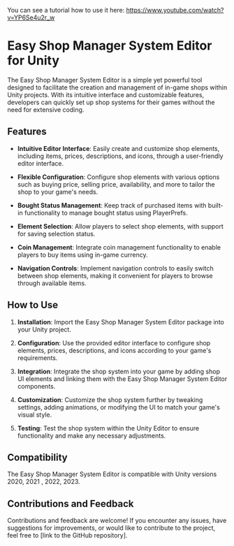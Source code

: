 You can see a tutorial how to use it here:
https://www.youtube.com/watch?v=YP6Se4u2r_w


# Easy Shop Manager System Editor for Unity

The Easy Shop Manager System Editor is a simple yet powerful tool designed to facilitate the creation and management of in-game shops within Unity projects. With its intuitive interface and customizable features, developers can quickly set up shop systems for their games without the need for extensive coding.

## Features

- **Intuitive Editor Interface**: Easily create and customize shop elements, including items, prices, descriptions, and icons, through a user-friendly editor interface.
  
- **Flexible Configuration**: Configure shop elements with various options such as buying price, selling price, availability, and more to tailor the shop to your game's needs.
  
- **Bought Status Management**: Keep track of purchased items with built-in functionality to manage bought status using PlayerPrefs.
  
- **Element Selection**: Allow players to select shop elements, with support for saving selection status.

- **Coin Management**: Integrate coin management functionality to enable players to buy items using in-game currency.
  
- **Navigation Controls**: Implement navigation controls to easily switch between shop elements, making it convenient for players to browse through available items.

## How to Use

1. **Installation**: Import the Easy Shop Manager System Editor package into your Unity project.
  
2. **Configuration**: Use the provided editor interface to configure shop elements, prices, descriptions, and icons according to your game's requirements.
  
3. **Integration**: Integrate the shop system into your game by adding shop UI elements and linking them with the Easy Shop Manager System Editor components.
  
4. **Customization**: Customize the shop system further by tweaking settings, adding animations, or modifying the UI to match your game's visual style.
  
5. **Testing**: Test the shop system within the Unity Editor to ensure functionality and make any necessary adjustments.

## Compatibility

The Easy Shop Manager System Editor is compatible with Unity versions 2020, 2021 , 2022, 2023.

## Contributions and Feedback

Contributions and feedback are welcome! If you encounter any issues, have suggestions for improvements, or would like to contribute to the project, feel free to [link to the GitHub repository].

